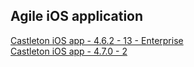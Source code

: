 ## Agile iOS application
[Castleton iOS app - 4.6.2 - 13 - Enterprise](itms-services://?action=download-manifest&url=https://dl.dropboxusercontent.com/s/ntbaosw1c5uo2hp/MRI-Agile-4.6.2-13.plist)  
[Castleton iOS app - 4.7.0 - 2](itms-services://?action=download-manifest&url=https://dl.dropboxusercontent.com/s/7a1rjycmfbp72ad/MRI-Agile-4.7.0-2.plist)  
